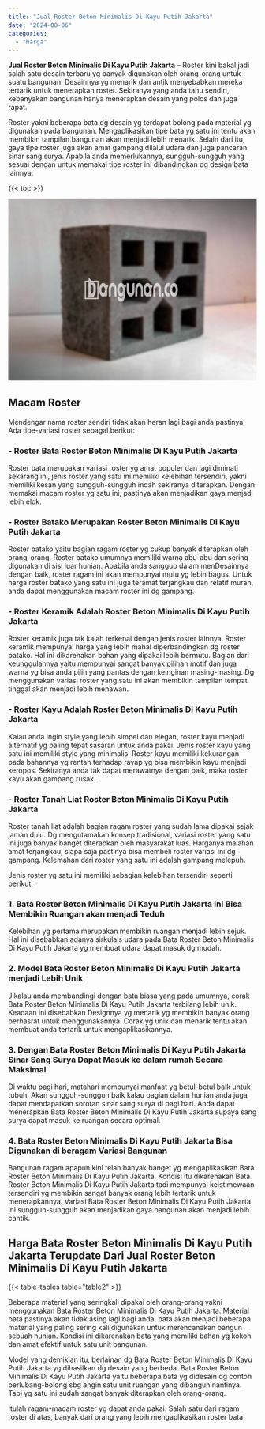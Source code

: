 ```yaml
---
title: "Jual Roster Beton Minimalis Di Kayu Putih Jakarta"
date: "2024-08-06"
categories: 
  - "harga"
---
```


**Jual Roster Beton Minimalis Di Kayu Putih Jakarta** – Roster kini bakal jadi salah satu desain terbaru yg banyak digunakan oleh orang-orang untuk suatu bangunan. Desainnya yg menarik dan antik menyebabkan mereka tertarik untuk menerapkan roster. Sekiranya yang anda tahu sendiri, kebanyakan bangunan hanya menerapkan desain yang polos dan juga rapat.

Roster yakni beberapa bata dg desain yg terdapat bolong pada material yg digunakan pada bangunan. Mengaplikasikan tipe bata yg satu ini tentu akan membikin tampilan bangunan akan menjadi lebih menarik. Selain dari itu, gaya tipe roster juga akan amat gampang dilalui udara dan juga pancaran sinar sang surya. Apabila anda memerlukannya, sungguh-sungguh yang sesuai dengan untuk memakai tipe roster ini dibandingkan dg design bata lainnya.

{{< toc >}}

![Jual Roster Beton Minimalis Di Kayu Putih Jakarta](/images/bata-roster-minimalis-18.png)

## Macam Roster

Mendengar nama roster sendiri tidak akan heran lagi bagi anda pastinya. Ada tipe-variasi roster sebagai berikut:

### \- Roster Bata Roster Beton Minimalis Di Kayu Putih Jakarta

Roster bata merupakan variasi roster yg amat populer dan lagi diminati sekarang ini, jenis roster yang satu ini memiliki kelebihan tersendiri, yakni memiliki kesan yang sungguh-sungguh indah sekiranya diterapkan. Dengan memakai macam roster yg satu ini, pastinya akan menjadikan gaya menjadi lebih elok.

### \- Roster Batako Merupakan Roster Beton Minimalis Di Kayu Putih Jakarta

Roster batako yaitu bagian ragam roster yg cukup banyak diterapkan oleh orang-orang. Roster batako umumnya memiliki warna abu-abu dan sering digunakan di sisi luar hunian. Apabila anda sanggup dalam menDesainnya dengan baik, roster ragam ini akan mempunyai mutu yg lebih bagus. Untuk harga roster batako yang satu ini juga teramat terjangkau dan relatif murah, anda dapat menggunakan macam roster ini dg gampang.

### \- Roster Keramik Adalah Roster Beton Minimalis Di Kayu Putih Jakarta

Roster keramik juga tak kalah terkenal dengan jenis roster lainnya. Roster keramik mempunyai harga yang lebih mahal diperbandingkan dg roster batako. Hal ini dikarenakan bahan yang dipakai lebih bermutu. Bagian dari keunggulannya yaitu mempunyai sangat banyak pilihan motif dan juga warna yg bisa anda pilih yang pantas dengan keinginan masing-masing. Dg menggunakan variasi roster yang satu ini akan membikin tampilan tempat tinggal akan menjadi lebih menawan.

### \- Roster Kayu Adalah Roster Beton Minimalis Di Kayu Putih Jakarta

Kalau anda ingin style yang lebih simpel dan elegan, roster kayu menjadi alternatif yg paling tepat sasaran untuk anda pakai. Jenis roster kayu yang satu ini memiliki style yang minimalis. Roster kayu memiliki kekurangan pada bahannya yg rentan terhadap rayap yg bisa membikin kayu menjadi keropos. Sekiranya anda tak dapat merawatnya dengan baik, maka roster kayu akan gampang rusak.

### \- Roster Tanah Liat Roster Beton Minimalis Di Kayu Putih Jakarta

Roster tanah liat adalah bagian ragam roster yang sudah lama dipakai sejak jaman dulu. Dg mengutamakan konsep tradisional, variasi roster yang satu ini juga banyak banget diterapkan oleh masyarakat luas. Harganya malahan amat terjangkau, siapa saja pastinya bisa membeli roster variasi ini dg gampang. Kelemahan dari roster yang satu ini adalah gampang melepuh.

Jenis roster yg satu ini memiliki sebagian kelebihan tersendiri seperti berikut:

### 1\. Bata Roster Beton Minimalis Di Kayu Putih Jakarta ini Bisa Membikin Ruangan akan menjadi Teduh

Kelebihan yg pertama merupakan membikin ruangan menjadi lebih sejuk. Hal ini disebabkan adanya sirkulais udara pada Bata Roster Beton Minimalis Di Kayu Putih Jakarta yg membuat udara dapat masuk dg mudah.

### 2\. Model Bata Roster Beton Minimalis Di Kayu Putih Jakarta menjadi Lebih Unik

Jikalau anda membandingi dengan bata biasa yang pada umumnya, corak Bata Roster Beton Minimalis Di Kayu Putih Jakarta terbilang lebih unik. Keadaan ini disebabkan Designnya yg menarik yg membikin banyak orang berhasrat untuk menggunakannya. Corak yg unik dan menarik tentu akan membuat anda tertarik untuk mengaplikasikannya.

### 3\. Dengan Bata Roster Beton Minimalis Di Kayu Putih Jakarta Sinar Sang Surya Dapat Masuk ke dalam rumah Secara Maksimal

Di waktu pagi hari, matahari mempunyai manfaat yg betul-betul baik untuk tubuh. Akan sungguh-sungguh baik kalau bagian dalam hunian anda juga dapat mendapatkan sorotan sinar sang surya di pagi hari. Anda dapat menerapkan Bata Roster Beton Minimalis Di Kayu Putih Jakarta supaya sang surya dapat masuk ke ruangan secara optimal.

### 4\. Bata Roster Beton Minimalis Di Kayu Putih Jakarta Bisa Digunakan di beragam Variasi Bangunan

Bangunan ragam apapun kini telah banyak banget yg mengaplikasikan Bata Roster Beton Minimalis Di Kayu Putih Jakarta. Kondisi itu dikarenakan Bata Roster Beton Minimalis Di Kayu Putih Jakarta tadi mempunyai keistimewaan tersendiri yg membikin sangat banyak orang lebih tertarik untuk menerapkannya. Variasi Bata Roster Beton Minimalis Di Kayu Putih Jakarta ini sungguh-sungguh akan menjadikan gaya bangunan akan menjadi lebih cantik.

## Harga Bata Roster Beton Minimalis Di Kayu Putih Jakarta Terupdate Dari Jual Roster Beton Minimalis Di Kayu Putih Jakarta

{{< table-tables table="table2" >}}

Beberapa material yang seringkali dipakai oleh orang-orang yakni menggunakan Bata Roster Beton Minimalis Di Kayu Putih Jakarta. Material bata pastinya akan tidak asing lagi bagi anda, bata akan menjadi beberapa material yang paling sering kali digunakan untuk merencanakan bangun sebuah hunian. Kondisi ini dikarenakan bata yang memiliki bahan yg kokoh dan amat efektif untuk satu unit bangunan.

Model yang demikian itu, berlainan dg Bata Roster Beton Minimalis Di Kayu Putih Jakarta yg dihasilkan dg desain yang berbeda. Bata Roster Beton Minimalis Di Kayu Putih Jakarta yaitu beberapa bata yg didesain dg contoh berlubang-bolong sbg angin satu unit ruangan yang dibangun nantinya. Tapi yg satu ini sudah sangat banyak diterapkan oleh orang-orang.

Itulah ragam-macam roster yg dapat anda pakai. Salah satu dari ragam roster di atas, banyak dari orang yang lebih mengaplikasikan roster bata.
